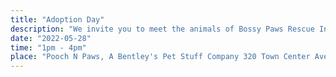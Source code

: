 ```yaml
---
title: "Adoption Day"
description: "We invite you to meet the animals of Bossy Paws Rescue Inc."
date: "2022-05-28"
time: "1pm - 4pm"
place: "Pooch N Paws, A Bentley's Pet Stuff Company 320 Town Center Ave Suite C-9, Suwanee, GA 30024, USA"
---
```

